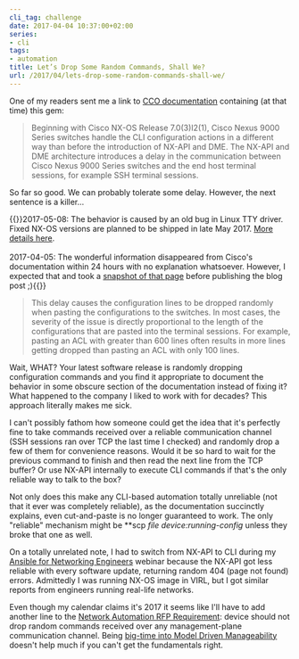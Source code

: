 ```yaml
---
cli_tag: challenge
date: 2017-04-04 10:37:00+02:00
series:
- cli
tags:
- automation
title: Let’s Drop Some Random Commands, Shall We?
url: /2017/04/lets-drop-some-random-commands-shall-we/
---
```

One of my readers sent me a link to [CCO documentation](https://www.cisco.com/c/en/us/td/docs/switches/datacenter/nexus9000/sw/7-x/fundamentals/configuration/guide/b_Cisco_Nexus_9000_Series_NX-OS_Fundamentals_Configuration_Guide_7x/b_Cisco_Nexus_9000_Series_NX-OS_Fundamentals_Configuration_Guide_7x_chapter_0101.html#con_1215472) containing (at that time) this gem:

> Beginning with Cisco NX-OS Release 7.0(3)I2(1), Cisco Nexus 9000 Series switches handle the CLI configuration actions in a different way than before the introduction of NX-API and DME. The NX-API and DME architecture introduces a delay in the communication between Cisco Nexus 9000 Series switches and the end host terminal sessions, for example SSH terminal sessions.

So far so good. We can probably tolerate some delay. However, the next sentence is a killer...

{{<note update>}}2017-05-08: The behavior is caused by an old bug in Linux TTY driver. Fixed NX-OS versions are planned to be shipped in late May 2017. [More details here](/2017/05/follow-up-nexus-os-dropping/).\
\
2017-04-05: The wonderful information disappeared from Cisco\'s documentation within 24 hours with no explanation whatsoever. However, I expected that and took a [snapshot of that page](http://web.archive.org/web/20170403161751/http://www.cisco.com/c/en/us/td/docs/switches/datacenter/nexus9000/sw/7-x/fundamentals/configuration/guide/b_Cisco_Nexus_9000_Series_NX-OS_Fundamentals_Configuration_Guide_7x/b_Cisco_Nexus_9000_Series_NX-OS_Fundamentals_Configuration_Guide_7x_chapter_0101.html) before publishing the blog post ;){{</note>}}
<!--more-->
> This delay causes the configuration lines to be dropped randomly when pasting the configurations to the switches. In most cases, the severity of the issue is directly proportional to the length of the configurations that are pasted into the terminal sessions. For example, pasting an ACL with greater than 600 lines often results in more lines getting dropped than pasting an ACL with only 100 lines.

Wait, WHAT? Your latest software release is randomly dropping configuration commands and you find it appropriate to document the behavior in some obscure section of the documentation instead of fixing it? What happened to the company I liked to work with for decades? This approach literally makes me sick.

I can't possibly fathom how someone could get the idea that it's perfectly fine to take commands received over a reliable communication channel (SSH sessions ran over TCP the last time I checked) and randomly drop a few of them for convenience reasons. Would it be so hard to wait for the previous command to finish and then read the next line from the TCP buffer? Or use NX-API internally to execute CLI commands if that's the only reliable way to talk to the box?

Not only does this make any CLI-based automation totally unreliable (not that it ever was completely reliable), as the documentation succinctly explains, even cut-and-paste is no longer guaranteed to work. The only "reliable" mechanism might be **scp *file device:*running-config** unless they broke that one as well.

On a totally unrelated note, I had to switch from NX-API to CLI during my [Ansible for Networking Engineers](http://www.ipspace.net/Ansible_for_Networking_Engineers) webinar because the NX-API got less reliable with every software update, returning random 404 (page not found) errors. Admittedly I was running NX-OS image in VIRL, but I got similar reports from engineers running real-life networks.

Even though my calendar claims it's 2017 it seems like I'll have to add another line to the [Network Automation RFP Requirement](/2016/10/network-automation-rfp-requirements/): device should not drop random commands received over any management-plane communication channel. Being [big-time into Model Driven Manageability](/2016/10/network-automation-rfp-requirements/#c1792883115184277297) doesn't help much if you can't get the fundamentals right.
